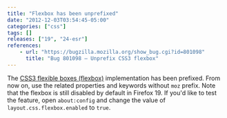 ```yaml
---
title: "Flexbox has been unprefixed"
date: "2012-12-03T03:54:45-05:00"
categories: ["css"]
tags: []
releases: ["19", "24-esr"]
references:
    - url: "https://bugzilla.mozilla.org/show_bug.cgi?id=801098"
      title: "Bug 801098 – Unprefix CSS3 flexbox"
---
```

The [CSS3 flexible boxes (flexbox)](https://developer.mozilla.org/docs/Web/Guide/CSS/Flexible_boxes) implementation has been prefixed. From now on, use the related properties and keywords without `moz` prefix. Note that the flexbox is still disabled by default in Firefox 19. If you'd like to test the feature, open `about:config` and change the value of `layout.css.flexbox.enabled` to `true`.
